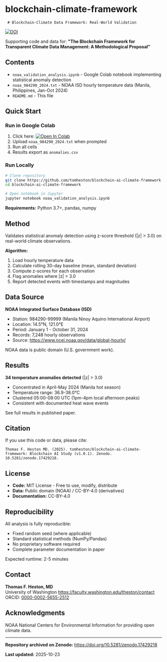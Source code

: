 # blockchain-climate-framework


     # Blockchain-Climate Data Framework: Real-World Validation

[![DOI](https://zenodo.org/badge/1082188576.svg)](https://doi.org/10.5281/zenodo.17429218)

Supporting code and data for: **"The Blockchain Framework for Transparent Climate Data Management: A Methodological Proposal"**

## Contents

- `noaa_validation_analysis.ipynb` - Google Colab notebook implementing statistical anomaly detection
- `noaa_984290_2024.txt` - NOAA ISD hourly temperature data (Manila, Philippines, Jan-Oct 2024)
- `README.md` - This file

## Quick Start

### Run in Google Colab

1. Click here: [![Open In Colab](https://colab.research.google.com/assets/colab-badge.svg)](https://colab.research.google.com/github/tomheston/blockchain-ai-climate-framework/blob/main/notebooks/noaa_validation_analysis.ipynb)
2. Upload `noaa_984290_2024.txt` when prompted
3. Run all cells
4. Results export as `anomalies.csv`

### Run Locally

```bash
# Clone repository
git clone https://github.com/tomheston/blockchain-ai-climate-framework.git
cd blockchain-ai-climate-framework

# Open notebook in Jupyter
jupyter notebook noaa_validation_analysis.ipynb
```

**Requirements:** Python 3.7+, pandas, numpy

## Method

Validates statistical anomaly detection using z-score threshold (|z| > 3.0) on real-world climate observations.

**Algorithm:**
1. Load hourly temperature data
2. Calculate rolling 30-day baseline (mean, standard deviation)
3. Compute z-scores for each observation
4. Flag anomalies where |z| > 3.0
5. Report detected events with timestamps and magnitudes

## Data Source

**NOAA Integrated Surface Database (ISD)**
- Station: 984290-99999 (Manila Ninoy Aquino International Airport)
- Location: 14.5°N, 121.0°E
- Period: January 1 - October 31, 2024
- Records: 7,248 hourly observations
- Source: https://www.ncei.noaa.gov/data/global-hourly/

NOAA data is public domain (U.S. government work).

## Results

**34 temperature anomalies detected** (|z| > 3.0)
- Concentrated in April-May 2024 (Manila hot season)
- Temperature range: 36.9-38.0°C
- Clustered 05:00-08:00 UTC (1pm-4pm local afternoon peaks)
- Consistent with documented heat wave events

See full results in published paper.

## Citation

If you use this code or data, please cite:

```
Thomas F. Heston MD. (2025). tomheston/blockchain-ai-climate-framework: Blockchain AI Study (v1.0.1). Zenodo. 10.5281/zenodo.17429218.
```

## License

- **Code:** MIT License - Free to use, modify, distribute
- **Data:** Public domain (NOAA) / CC-BY-4.0 (derivatives)
- **Documentation:** CC-BY-4.0

## Reproducibility

All analysis is fully reproducible:
- Fixed random seed (where applicable)
- Standard statistical methods (NumPy/Pandas)
- No proprietary software required
- Complete parameter documentation in paper

Expected runtime: 2-5 minutes

## Contact

**Thomas F. Heston, MD**  
University of Washington
https://faculty.washington.edu/theston/contact  
ORCID: [0000-0002-5655-2512](https://orcid.org/0000-0002-5655-2512)

## Acknowledgments

NOAA National Centers for Environmental Information for providing open climate data.

---

**Repository archived on Zenodo:** https://doi.org/10.5281/zenodo.17429218

**Last updated:** 2025-10-23
